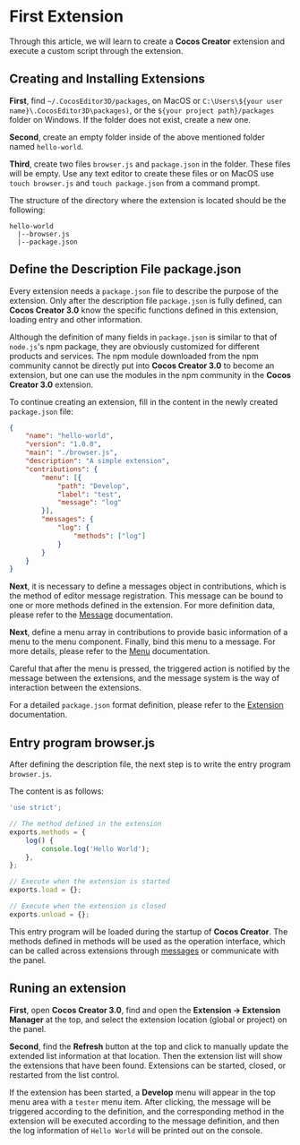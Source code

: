 # First Extension

Through this article, we will learn to create a **Cocos Creator** extension and execute a custom script through the extension.

## Creating and Installing Extensions

__First__, find `~/.CocosEditor3D/packages`, on MacOS or `C:\Users\${your user name}\.CocosEditor3D\packages)`, or the `${your project path}/packages` folder on Windows. If the folder does not exist, create a new one.

__Second__, create an empty folder inside of the above mentioned folder named `hello-world`.

__Third__, create two files `browser.js` and `package.json` in the folder. These files will be empty. Use any text editor to create these files or on MacOS use `touch browser.js` and `touch package.json` from a command prompt.

The structure of the directory where the extension is located should be the following:

```
hello-world
  |--browser.js
  |--package.json
```

## Define the Description File package.json

Every extension needs a `package.json` file to describe the purpose of the extension. Only after the description file `package.json` is fully defined, can **Cocos Creator 3.0** know the specific functions defined in this extension, loading entry and other information.

Although the definition of many fields in `package.json` is similar to that of `node.js`'s npm package, they are obviously customized for different products and services. The npm module downloaded from the npm community cannot be directly put into **Cocos Creator 3.0** to become an extension, but one can use the modules in the npm community in the **Cocos Creator 3.0** extension.

To continue creating an extension, fill in the content in the newly created `package.json` file:

```json
{
    "name": "hello-world",
    "version": "1.0.0",
    "main": "./browser.js",
    "description": "A simple extension",
    "contributions": {
        "menu": [{
            "path": "Develop",
            "label": "test",
            "message": "log"
        }],
        "messages": {
            "log": {
                "methods": ["log"]
            }
        }
    }
}
```

__Next__, it is necessary to define a messages object in contributions, which is the method of editor message registration. This message can be bound to one or more methods defined in the extension. For more definition data, please refer to the [Message](./contributions-messages.md) documentation.

__Next__, define a menu array in contributions to provide basic information of a menu to the menu component. Finally, bind this menu to a message. For more details, please refer to the [Menu](./contributions-menu.md) documentation.

Careful that after the menu is pressed, the triggered action is notified by the message between the extensions, and the message system is the way of interaction between the extensions.

For a detailed `package.json` format definition, please refer to the [Extension](./define.md) documentation.

## Entry program browser.js

After defining the description file, the next step is to write the entry program `browser.js`.

The content is as follows:

```javascript
'use strict';

// The method defined in the extension
exports.methods = {
    log() {
        console.log('Hello World');
    },
};

// Execute when the extension is started
exports.load = {};

// Execute when the extension is closed
exports.unload = {};
```

This entry program will be loaded during the startup of **Cocos Creator**. The methods defined in methods will be used as the operation interface, which can be called across extensions through [messages](./messages.md) or communicate with the panel.

## Runing an extension

__First__, open **Cocos Creator 3.0**, find and open the **Extension -> Extension Manager** at the top, and select the extension location (global or project) on the panel.

__Second__, find the **Refresh** button at the top and click to manually update the extended list information at that location. Then the extension list will show the extensions that have been found. Extensions can be started, closed, or restarted from the list control.

If the extension has been started, a **Develop** menu will appear in the top menu area with a `tester` menu item. After clicking, the message will be triggered according to the definition, and the corresponding method in the extension will be executed according to the message definition, and then the log information of `Hello World` will be printed out on the console.
